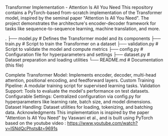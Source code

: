 Transformer Implementation - Attention Is All You Need
This repository contains a PyTorch-based from-scratch implementation of the Transformer model, inspired by the seminal paper "Attention Is All You Need". The project demonstrates the architecture's encoder-decoder framework for tasks like sequence-to-sequence learning, machine translation, and more.

.
├── model.py        # Defines the Transformer model and its components
├── train.py        # Script to train the Transformer on a dataset
├── validation.py   # Script to validate the model and compute metrics
├── config.py       # Configuration file for hyperparameters and settings
├── dataset.py      # Dataset preparation and loading utilities
└── README.md       # Documentation (this file)

Complete Transformer Model: Implements encoder, decoder, multi-head attention, positional encoding, and feedforward layers.
Custom Training Pipeline: A modular training script for supervised learning tasks.
Validation Support: Tools to evaluate the model's performance on test datasets.
Configurable Settings: Centralized configuration via config.py for hyperparameters like learning rate, batch size, and model dimensions.
Dataset Handling: Dataset utilities for loading, tokenizing, and batching data.
Acknowledgments
This implementation is inspired by the paper "Attention Is All You Need" by Vaswani et al., and is built using PyTorch based on the youtube video : https://www.youtube.com/watch?v=ISNdQcPhsts&t=9691s

